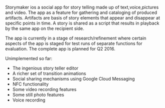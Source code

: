 Storymaker ios a social app for story telling made up of text,voice,pictures and video.
The app as a feature for gathering and cataloging of produced artifacts.
Artifacts are basis of story elements that appear and disappear at specific points in time.
A story is shared as a script that results in playback by the same app on the recipient side.

The app is currently in a stage of research/refinement where certain aspects of the app is
staged for test runs of separate functions for evaluation. The complete app is planned for Q2 2016.

Unimplemented so far:
- The ingenious story teller editor
- A richer set of transition animations
- Social sharing mechanisms using Google Cloud Messaging
- NFC functionality
- Some video recording features
- Some still photo features
- Voice recording

